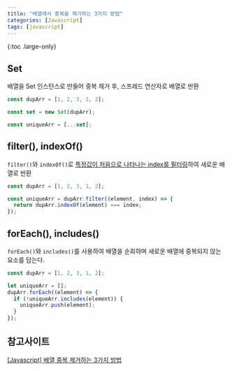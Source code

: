 ```yaml
---
title: "배열에서 중복을 제거하는 3가지 방법"
categories: [Javascript]
tags: [javascript]
---
```


{:toc .large-only}

## Set

배열을 Set 인스턴스로 만들어 중복 제거 후, 스프레드 연산자로 배열로 반환

```js
const dupArr = [1, 2, 3, 1, 2];

const set = new Set(dupArr);

const uniqueArr = [...set];
```

## filter(), indexOf()

`filter()`와 `indexOf()`로 <u>특정값이 처음으로 나타나는 index를 필터링</u>하여 새로운 배열로 반환

```js
const dupArr = [1, 2, 3, 1, 2];

const uniqueArr = dupArr.filter((element, index) => {
  return dupArr.indexOf(element) === index;
});
```

## forEach(), includes()

`forEach()`와 `includes()`를 사용하여 배열을 순회하며 새로운 배열에 중복되지 않는 요소를 담는다.

```js
const dupArr = [1, 2, 3, 1, 2];

let uniqueArr = [];
dupArr.forEach((element) => {
  if (!uniqueArr.includes(element)) {
    uniqueArr.push(element);
  }
});
```

## 참고사이트

[[Javascript] 배열 중복 제거하는 3가지 방법](https://hianna.tistory.com/422)
